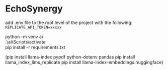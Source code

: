 # EchoSynergy

add .env file to the root level of the project with the following:
`REPLICATE_API_TOKEN=xxxxx`

python -m venv ai  
 .\ai\Scripts\activate  
pip install -r requirements.txt

(pip install llama-index pypdf python-dotenv pandas
pip install llama_index_llms_replicate
pip install llama-index-embeddings.huggingface)
